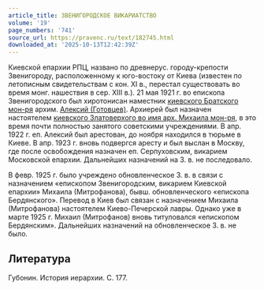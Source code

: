 ```yaml
---
article_title: ЗВЕНИГОРОДСКОЕ ВИКАРИАТСТВО
volume: '19'
page_numbers: '741'
source_url: https://pravenc.ru/text/182745.html
downloaded_at: '2025-10-13T12:42:39Z'
---
```


Киевской епархии РПЦ, названо по древнерус. городу-крепости Звенигороду, расположенному к юго-востоку от Киева (известен по летописным свидетельствам с кон. XI в., перестал существовать во время монг. нашествия в сер. XIII в.). 21 мая 1921 г. во епископа Звенигородского был хиротонисан наместник [киевского Братского мон-ря](<https://pravenc.ru/text/КИЕВСКИЙ БРАТСКИЙ В ЧЕСТЬ БОГОЯВЛЕНИЯ УЧИЛИЩНЫЙ МУЖСКОЙ МОНАСТЫРЬ.html>) архим. [Алексий (Готовцев)](<https://pravenc.ru/text/Алексий (Готовцев).html>). Архиерей был назначен настоятелем [киевского Златоверхого во имя арх. Михаила мон-ря](<https://pravenc.ru/text/киевского Златоверхого во имя арх  Михаила мон-ря.html>), в это время почти полностью занятого советскими учреждениями. В апр. 1922 г. еп. Алексий был арестован, до ноября находился в тюрьме в Киеве. В апр. 1923 г. вновь подвергся аресту и был выслан в Москву, где после освобождения назначен еп. Серпуховским, викарием Московской епархии. Дальнейших назначений на З. в. не последовало.

В февр. 1925 г. было учреждено обновленческое З. в. в связи с назначением «епископом Звенигородским, викарием Киевской епархии» Михаила (Митрофанова), бывш. обновленческого «епископа Бердянского». Перевод в Киев был связан с назначением Михаила (Митрофанова) настоятелем Киево-Печерской лавры. Однако уже в марте 1925 г. Михаил (Митрофанов) вновь титуловался «епископом Бердянским». Дальнейших назначений на обновленческое З. в. не было.

## Литература

Губонин. История иерархии. С. 177.
